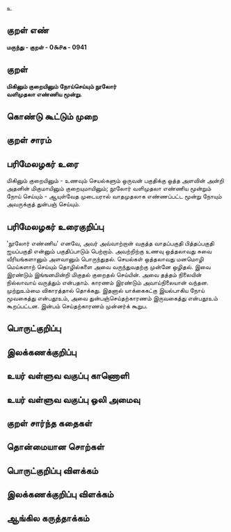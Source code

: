 உ

## குறள் எண் 

**மருந்து - குறள் - 0௯௪க - 0941**

## குறள் 

**மிகினும் குறையினும் நோய்செய்யும் நூலோர்  
வளிமுதலா எண்ணிய மூன்று.**

## கொண்டு கூட்டும் முறை


## குறள் சாரம் 


## பரிமேலழகர் உரை

மிகினும் குறையினும் - உணவும் செயல்களும் ஒருவன் பகுதிக்கு ஒத்த அளவின் அன்றி அதனின் மிகுமாயினும் குறையுமாயினும்; நூலோர் வளிமுதலா எண்ணிய மூன்றும் நோய் செய்யும் - ஆயுள்வேத முடையரால் வாதமுதலாக எண்ணப்பட்ட மூன்று நோயும் அவருக்குத் துன்பஞ் செய்யும்.

## பரிமேலழகர் உரைகுறிப்பு   

'நூலோர் எண்ணிய' எனவே, அவர் அவ்வாற்றான் வகுத்த வாதப்பகுதி பித்தப்பகுதி ஐயப்பகுதி என்னும் பகுதிப்பாடும் பெற்றாம். அவற்றிற்கு உணவு ஒத்தலாவது சுவை வீரியங்களானும் அளவானும் பொருந்துதல். செயல்கள் ஒத்தலாவது மனமொழி மெய்களாற் செய்யும் தொழில்களை அவை வருந்துவதற்கு முன்னே ஒழிதல். இவை இரண்டும் இங்ஙனமின்றி மிகுதல் குறைதல் செய்யின். அவை தத்தம் நிலையின் நில்லாவாய் வருத்தும் என்பதாம். காரணம் இரண்டும் அவாய்நிலையான் வந்தன. முற்றுஉம்மை விகாரத்தால் தொக்கது. இதனால் யாக்கைகட்கு இயல்பாகிய நோய் மூவகைத்து என்பதூஉம், அவை துன்பஞ்செய்தற்காரணம் இருவகைத்து என்பதூஉம் கூறப்பட்டன. இன்பம் செய்தற்காரணம் முன்னர்க் கூறுப.

## பொருட்குறிப்பு 


## இலக்கணக்குறிப்பு  


## உயர் வள்ளுவ வகுப்பு காணொளி


## உயர் வள்ளுவ வகுப்பு ஒலி அமைவு 

 
## குறள் சார்ந்த கதைகள் 


## தொன்மையான சொற்கள்


## பொருட்குறிப்பு விளக்கம்


## இலக்கணக்குறிப்பு விளக்கம்


## ஆங்கில கருத்தாக்கம் 


